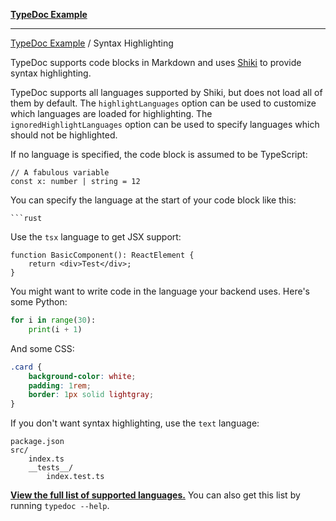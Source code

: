 [**TypeDoc Example**](../README.md)

***

[TypeDoc Example](../README.md) / Syntax Highlighting

TypeDoc supports code blocks in Markdown and uses
[Shiki](https://shiki.matsu.io/) to provide syntax highlighting.

TypeDoc supports all languages supported by Shiki, but does not load all of
them by default. The `highlightLanguages` option can be used to customize
which languages are loaded for highlighting. The `ignoredHighlightLanguages`
option can be used to specify languages which should not be highlighted.

If no language is specified, the code block is assumed to be TypeScript:

```
// A fabulous variable
const x: number | string = 12
```

You can specify the language at the start of your code block like this:

````text
```rust
````

Use the `tsx` language to get JSX support:

```tsx
function BasicComponent(): ReactElement {
    return <div>Test</div>;
}
```

You might want to write code in the language your backend uses. Here's some
Python:

```python
for i in range(30):
    print(i + 1)
```

And some CSS:

```css
.card {
    background-color: white;
    padding: 1rem;
    border: 1px solid lightgray;
}
```

If you don't want syntax highlighting, use the `text` language:

```text
package.json
src/
    index.ts
    __tests__/
        index.test.ts
```

[**View the full list of supported
languages.**](https://github.com/shikijs/shiki/blob/main/docs/languages.md#all-languages)
You can also get this list by running `typedoc --help`.
